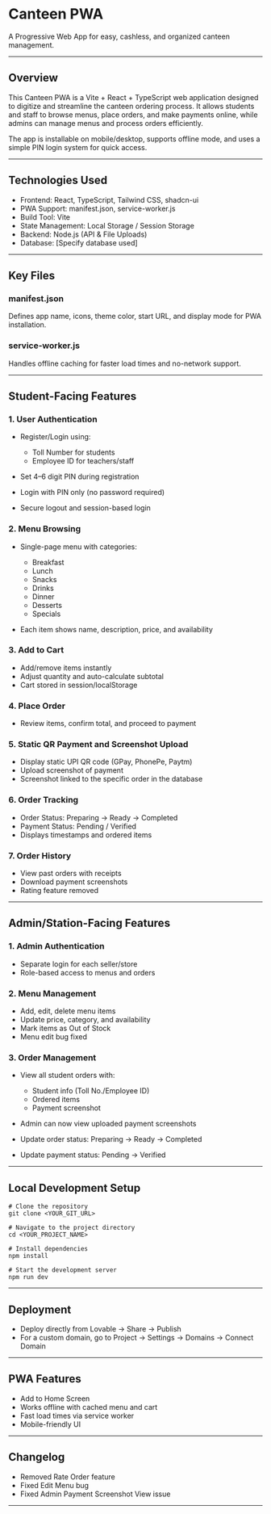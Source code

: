 
# Canteen PWA

A Progressive Web App for easy, cashless, and organized canteen management.

---

## Overview

This Canteen PWA is a Vite + React + TypeScript web application designed to digitize and streamline the canteen ordering process.
It allows students and staff to browse menus, place orders, and make payments online, while admins can manage menus and process orders efficiently.

The app is installable on mobile/desktop, supports offline mode, and uses a simple PIN login system for quick access.

---

## Technologies Used

* Frontend: React, TypeScript, Tailwind CSS, shadcn-ui
* PWA Support: manifest.json, service-worker.js
* Build Tool: Vite
* State Management: Local Storage / Session Storage
* Backend: Node.js (API & File Uploads)
* Database: \[Specify database used]

---

## Key Files

### manifest.json

Defines app name, icons, theme color, start URL, and display mode for PWA installation.

### service-worker.js

Handles offline caching for faster load times and no-network support.

---

## Student-Facing Features

### 1. User Authentication

* Register/Login using:

  * Toll Number for students
  * Employee ID for teachers/staff
* Set 4–6 digit PIN during registration
* Login with PIN only (no password required)
* Secure logout and session-based login

### 2. Menu Browsing

* Single-page menu with categories:

  * Breakfast
  * Lunch
  * Snacks
  * Drinks
  * Dinner
  * Desserts
  * Specials
* Each item shows name, description, price, and availability

### 3. Add to Cart

* Add/remove items instantly
* Adjust quantity and auto-calculate subtotal
* Cart stored in session/localStorage

### 4. Place Order

* Review items, confirm total, and proceed to payment

### 5. Static QR Payment and Screenshot Upload

* Display static UPI QR code (GPay, PhonePe, Paytm)
* Upload screenshot of payment
* Screenshot linked to the specific order in the database

### 6. Order Tracking

* Order Status: Preparing → Ready → Completed
* Payment Status: Pending / Verified
* Displays timestamps and ordered items

### 7. Order History

* View past orders with receipts
* Download payment screenshots
* Rating feature removed

---

## Admin/Station-Facing Features

### 1. Admin Authentication

* Separate login for each seller/store
* Role-based access to menus and orders

### 2. Menu Management

* Add, edit, delete menu items
* Update price, category, and availability
* Mark items as Out of Stock
* Menu edit bug fixed

### 3. Order Management

* View all student orders with:

  * Student info (Toll No./Employee ID)
  * Ordered items
  * Payment screenshot
* Admin can now view uploaded payment screenshots
* Update order status: Preparing → Ready → Completed
* Update payment status: Pending → Verified

---

## Local Development Setup

```
# Clone the repository
git clone <YOUR_GIT_URL>

# Navigate to the project directory
cd <YOUR_PROJECT_NAME>

# Install dependencies
npm install

# Start the development server
npm run dev
```

---

## Deployment

* Deploy directly from Lovable → Share → Publish
* For a custom domain, go to Project → Settings → Domains → Connect Domain

---

## PWA Features

* Add to Home Screen
* Works offline with cached menu and cart
* Fast load times via service worker
* Mobile-friendly UI

---

## Changelog

* Removed Rate Order feature
* Fixed Edit Menu bug
* Fixed Admin Payment Screenshot View issue

---

